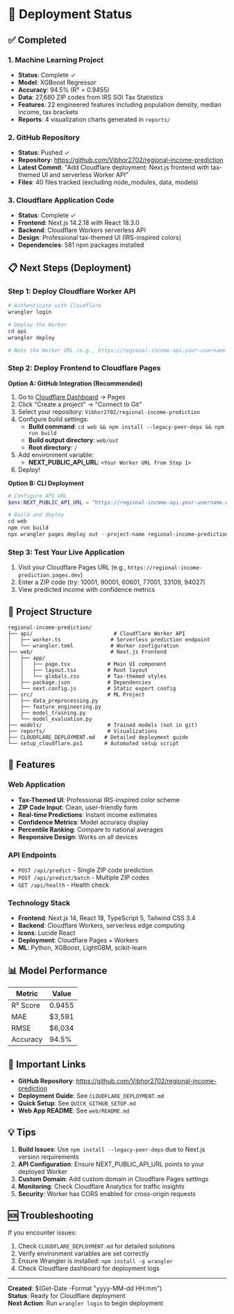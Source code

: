 # 🚀 Deployment Status

## ✅ Completed

### 1. Machine Learning Project
- **Status**: Complete ✓
- **Model**: XGBoost Regressor
- **Accuracy**: 94.5% (R² = 0.9455)
- **Data**: 27,680 ZIP codes from IRS SOI Tax Statistics
- **Features**: 22 engineered features including population density, median income, tax brackets
- **Reports**: 4 visualization charts generated in `reports/`

### 2. GitHub Repository
- **Status**: Pushed ✓
- **Repository**: https://github.com/Vibhor2702/regional-income-prediction
- **Latest Commit**: "Add Cloudflare deployment: Next.js frontend with tax-themed UI and serverless Worker API"
- **Files**: 40 files tracked (excluding node_modules, data, models)

### 3. Cloudflare Application Code
- **Status**: Complete ✓
- **Frontend**: Next.js 14.2.18 with React 18.3.0
- **Backend**: Cloudflare Workers serverless API
- **Design**: Professional tax-themed UI (IRS-inspired colors)
- **Dependencies**: 581 npm packages installed

## 📋 Next Steps (Deployment)

### Step 1: Deploy Cloudflare Worker API
```powershell
# Authenticate with Cloudflare
wrangler login

# Deploy the Worker
cd api
wrangler deploy

# Note the Worker URL (e.g., https://regional-income-api.your-username.workers.dev)
```

### Step 2: Deploy Frontend to Cloudflare Pages

**Option A: GitHub Integration (Recommended)**
1. Go to [Cloudflare Dashboard](https://dash.cloudflare.com/) → Pages
2. Click "Create a project" → "Connect to Git"
3. Select your repository: `Vibhor2702/regional-income-prediction`
4. Configure build settings:
   - **Build command**: `cd web && npm install --legacy-peer-deps && npm run build`
   - **Build output directory**: `web/out`
   - **Root directory**: `/`
5. Add environment variable:
   - **NEXT_PUBLIC_API_URL**: `<Your Worker URL from Step 1>`
6. Deploy!

**Option B: CLI Deployment**
```powershell
# Configure API URL
$env:NEXT_PUBLIC_API_URL = "https://regional-income-api.your-username.workers.dev"

# Build and deploy
cd web
npm run build
npx wrangler pages deploy out --project-name regional-income-prediction
```

### Step 3: Test Your Live Application
1. Visit your Cloudflare Pages URL (e.g., `https://regional-income-prediction.pages.dev`)
2. Enter a ZIP code (try: 10001, 90001, 60601, 77001, 33109, 94027)
3. View predicted income with confidence metrics

## 📁 Project Structure

```
regional-income-prediction/
├── api/                          # Cloudflare Worker API
│   ├── worker.ts                # Serverless prediction endpoint
│   └── wrangler.toml            # Worker configuration
├── web/                         # Next.js Frontend
│   ├── app/
│   │   ├── page.tsx            # Main UI component
│   │   ├── layout.tsx          # Root layout
│   │   └── globals.css         # Tax-themed styles
│   ├── package.json            # Dependencies
│   └── next.config.js          # Static export config
├── src/                        # ML Project
│   ├── data_preprocessing.py
│   ├── feature_engineering.py
│   ├── model_training.py
│   └── model_evaluation.py
├── models/                     # Trained models (not in git)
├── reports/                    # Visualizations
├── CLOUDFLARE_DEPLOYMENT.md   # Detailed deployment guide
└── setup_cloudflare.ps1       # Automated setup script
```

## 🎨 Features

### Web Application
- **Tax-Themed UI**: Professional IRS-inspired color scheme
- **ZIP Code Input**: Clean, user-friendly form
- **Real-time Predictions**: Instant income estimates
- **Confidence Metrics**: Model accuracy display
- **Percentile Ranking**: Compare to national averages
- **Responsive Design**: Works on all devices

### API Endpoints
- `POST /api/predict` - Single ZIP code prediction
- `POST /api/predict/batch` - Multiple ZIP codes
- `GET /api/health` - Health check

### Technology Stack
- **Frontend**: Next.js 14, React 18, TypeScript 5, Tailwind CSS 3.4
- **Backend**: Cloudflare Workers, serverless edge computing
- **Icons**: Lucide React
- **Deployment**: Cloudflare Pages + Workers
- **ML**: Python, XGBoost, LightGBM, scikit-learn

## 📊 Model Performance

| Metric | Value |
|--------|-------|
| R² Score | 0.9455 |
| MAE | $3,591 |
| RMSE | $6,034 |
| Accuracy | 94.5% |

## 🔗 Important Links

- **GitHub Repository**: https://github.com/Vibhor2702/regional-income-prediction
- **Deployment Guide**: See `CLOUDFLARE_DEPLOYMENT.md`
- **Quick Setup**: See `QUICK_GITHUB_SETUP.md`
- **Web App README**: See `web/README.md`

## 💡 Tips

1. **Build Issues**: Use `npm install --legacy-peer-deps` due to Next.js version requirements
2. **API Configuration**: Ensure NEXT_PUBLIC_API_URL points to your deployed Worker
3. **Custom Domain**: Add custom domain in Cloudflare Pages settings
4. **Monitoring**: Check Cloudflare Analytics for traffic insights
5. **Security**: Worker has CORS enabled for cross-origin requests

## 🆘 Troubleshooting

If you encounter issues:
1. Check `CLOUDFLARE_DEPLOYMENT.md` for detailed solutions
2. Verify environment variables are set correctly
3. Ensure Wrangler is installed: `npm install -g wrangler`
4. Check Cloudflare dashboard for deployment logs

---

**Created**: $(Get-Date -Format "yyyy-MM-dd HH:mm")  
**Status**: Ready for Cloudflare deployment  
**Next Action**: Run `wrangler login` to begin deployment
